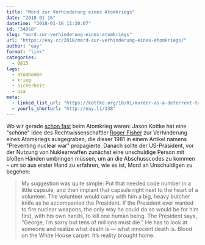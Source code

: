 ```yaml
---
title: "Mord zur Verhinderung eines Atomkriegs"
date: "2018-01-16"
datetime: "2018-01-16 11:30:07"
id: "34058"
slug: "mord-zur-verhinderung-eines-atomkriegs"
url: "https://eay.cc/2018/mord-zur-verhinderung-eines-atomkriegs/"
author: "eay"
format: "link"
categories:
  - 0815
tags:
  - atombombe
  - krieg
  - sicherheit
  - usa
meta:
  - linked_list_url: "https://kottke.org/18/01/murder-as-a-deterrent-to-nuclear-war"
  - yourls_shorturl: "http://eay.li/338"
---
```


Wo wir gerade [schon fast](https://eay.cc/2018/bad-ux-will-destroy-the-world/) beim Atomkrieg waren: Jason Kottke hat eine "schöne" Idee des Rechtwissenschaftler [Roger Fisher](https://de.m.wikipedia.org/wiki/Roger_Fisher) zur Verhinderung eines Atomkriegs ausgegraben, die dieser 1981 in einem Artikel namens "Preventing nuclear war" propagierte. Danach sollte der US-Präsident, vor der Nutzung von Nuklearwaffen zunächst eine unschuldige Person mit bloßen Händen umbringen müssen, um an die Abschusscodes zu kommen – um so aus erster Hand zu erfahren, wie es ist, Mord an Unschuldigen zu begehen:

> My suggestion was quite simple: Put that needed code number in a little capsule, and then implant that capsule right next to the heart of a volunteer. The volunteer would carry with him a big, heavy butcher knife as he accompanied the President. If the President ever wanted to fire nuclear weapons, the only way he could do so would be for him first, with his own hands, to kill one human being. The President says, “George, I’m sorry but tens of millions must die.” He has to look at someone and realize what death is — what innocent death is. Blood on the White House carpet. It’s reality brought home.
